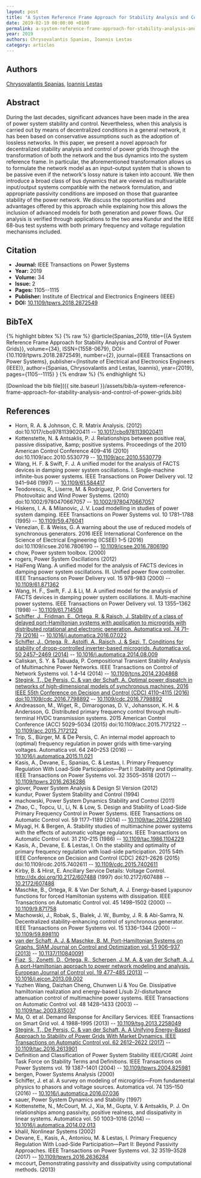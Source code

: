 ```yaml
---
layout: post
title: "A System Reference Frame Approach for Stability Analysis and Control of Power Grids"
date: 2019-02-19 00:00:00 +0100
permalink: a-system-reference-frame-approach-for-stability-analysis-and-control-of-power-grids
year: 2019
authors: Chrysovalantis Spanias, Ioannis Lestas
category: articles
---
```

 
## Authors
[Chrysovalantis Spanias](authors/chrysovalantis-spanias), [Ioannis Lestas](authors/ioannis-lestas)
 
## Abstract
During the last decades, significant advances have been made in the area of power system stability and control. Nevertheless, when this analysis is carried out by means of decentralized conditions in a general network, it has been based on conservative assumptions such as the adoption of lossless networks. In this paper, we present a novel approach for decentralized stability analysis and control of power grids through the transformation of both the network and the bus dynamics into the system reference frame. In particular, the aforementioned transformation allows us to formulate the network model as an input–output system that is shown to be passive even if the network's lossy nature is taken into account. We then introduce a broad class of bus dynamics that are viewed as multivariable input/output systems compatible with the network formulation, and appropriate passivity conditions are imposed on those that guarantee stability of the power network. We discuss the opportunities and advantages offered by this approach while explaining how this allows the inclusion of advanced models for both generation and power flows. Our analysis is verified through applications to the two area Kundur and the IEEE 68-bus test systems with both primary frequency and voltage regulation mechanisms included.
 
## Citation
- **Journal:** IEEE Transactions on Power Systems
- **Year:** 2019
- **Volume:** 34
- **Issue:** 2
- **Pages:** 1105--1115
- **Publisher:** Institute of Electrical and Electronics Engineers (IEEE)
- **DOI:** [10.1109/tpwrs.2018.2872549](https://doi.org/10.1109/tpwrs.2018.2872549)
 
## BibTeX
{% highlight bibtex %}
{% raw %}
@article{Spanias_2019,
  title={{A System Reference Frame Approach for Stability Analysis and Control of Power Grids}},
  volume={34},
  ISSN={1558-0679},
  DOI={10.1109/tpwrs.2018.2872549},
  number={2},
  journal={IEEE Transactions on Power Systems},
  publisher={Institute of Electrical and Electronics Engineers (IEEE)},
  author={Spanias, Chrysovalantis and Lestas, Ioannis},
  year={2019},
  pages={1105--1115}
}
{% endraw %}
{% endhighlight %}
 
[Download the bib file]({{ site.baseurl }}/assets/bib/a-system-reference-frame-approach-for-stability-analysis-and-control-of-power-grids.bib)
 
## References
- Horn, R. A. & Johnson, C. R. Matrix Analysis. (2012) doi:10.1017/cbo9781139020411 -- [10.1017/cbo9781139020411](https://doi.org/10.1017/cbo9781139020411)
- Kottenstette, N. & Antsaklis, P. J. Relationships between positive real, passive dissipative, &amp;amp; positive systems. Proceedings of the 2010 American Control Conference 409–416 (2010) doi:10.1109/acc.2010.5530779 -- [10.1109/acc.2010.5530779](https://doi.org/10.1109/acc.2010.5530779)
- Wang, H. F. & Swift, F. J. A unified model for the analysis of FACTS devices in damping power system oscillations. I. Single-machine infinite-bus power systems. IEEE Transactions on Power Delivery vol. 12 941–946 (1997) -- [10.1109/61.584417](https://doi.org/10.1109/61.584417)
- Teodorescu, R., Liserre, M. & Rodríguez, P. Grid Converters for Photovoltaic and Wind Power Systems. (2010) doi:10.1002/9780470667057 -- [10.1002/9780470667057](https://doi.org/10.1002/9780470667057)
- Hiskens, I. A. & Milanovic, J. V. Load modelling in studies of power system damping. IEEE Transactions on Power Systems vol. 10 1781–1788 (1995) -- [10.1109/59.476041](https://doi.org/10.1109/59.476041)
- Venezian, E. & Weiss, G. A warning about the use of reduced models of synchronous generators. 2016 IEEE International Conference on the Science of Electrical Engineering (ICSEE) 1–5 (2016) doi:10.1109/icsee.2016.7806190 -- [10.1109/icsee.2016.7806190](https://doi.org/10.1109/icsee.2016.7806190)
- chow, Power system toolbox. (2000)
- rogers, Power System Oscillations (2012)
- HaiFeng Wang. A unified model for the analysis of FACTS devices in damping power system oscillations. III. Unified power flow controller. IEEE Transactions on Power Delivery vol. 15 978–983 (2000) -- [10.1109/61.871362](https://doi.org/10.1109/61.871362)
- Wang, H. F., Swift, F. J. & Li, M. A unified model for the analysis of FACTS devices in damping power system oscillations. II. Multi-machine power systems. IEEE Transactions on Power Delivery vol. 13 1355–1362 (1998) -- [10.1109/61.714508](https://doi.org/10.1109/61.714508)
- [Schiffer, J., Fridman, E., Ortega, R. & Raisch, J. Stability of a class of delayed port-Hamiltonian systems with application to microgrids with distributed rotational and electronic generation. Automatica vol. 74 71–79 (2016)](stability-of-a-class-of-delayed-port-hamiltonian-systems-with-application-to-microgrids-with-distributed-rotational-and-electronic-generation) -- [10.1016/j.automatica.2016.07.022](https://doi.org/10.1016/j.automatica.2016.07.022)
- [Schiffer, J., Ortega, R., Astolfi, A., Raisch, J. & Sezi, T. Conditions for stability of droop-controlled inverter-based microgrids. Automatica vol. 50 2457–2469 (2014)](conditions-for-stability-of-droop-controlled-inverter-based-microgrids) -- [10.1016/j.automatica.2014.08.009](https://doi.org/10.1016/j.automatica.2014.08.009)
- Caliskan, S. Y. & Tabuada, P. Compositional Transient Stability Analysis of Multimachine Power Networks. IEEE Transactions on Control of Network Systems vol. 1 4–14 (2014) -- [10.1109/tcns.2014.2304868](https://doi.org/10.1109/tcns.2014.2304868)
- [Stegink, T., De Persis, C. & van der Schaft, A. Optimal power dispatch in networks of high-dimensional models of synchronous machines. 2016 IEEE 55th Conference on Decision and Control (CDC) 4110–4115 (2016) doi:10.1109/cdc.2016.7798892](optimal-power-dispatch-in-networks-of-high-dimensional-models-of-synchronous-machines) -- [10.1109/cdc.2016.7798892](https://doi.org/10.1109/cdc.2016.7798892)
- Andreasson, M., Wiget, R., Dimarogonas, D. V., Johansson, K. H. & Andersson, G. Distributed primary frequency control through multi-terminal HVDC transmission systems. 2015 American Control Conference (ACC) 5029–5034 (2015) doi:10.1109/acc.2015.7172122 -- [10.1109/acc.2015.7172122](https://doi.org/10.1109/acc.2015.7172122)
- Trip, S., Bürger, M. & De Persis, C. An internal model approach to (optimal) frequency regulation in power grids with time-varying voltages. Automatica vol. 64 240–253 (2016) -- [10.1016/j.automatica.2015.11.021](https://doi.org/10.1016/j.automatica.2015.11.021)
- Kasis, A., Devane, E., Spanias, C. & Lestas, I. Primary Frequency Regulation With Load-Side Participation—Part I: Stability and Optimality. IEEE Transactions on Power Systems vol. 32 3505–3518 (2017) -- [10.1109/tpwrs.2016.2636286](https://doi.org/10.1109/tpwrs.2016.2636286)
- glover, Power System Analysis & Design SI Version (2012)
- kundur, Power System Stability and Control (1994)
- machowski, Power System Dynamics Stability and Control (2011)
- Zhao, C., Topcu, U., Li, N. & Low, S. Design and Stability of Load-Side Primary Frequency Control in Power Systems. IEEE Transactions on Automatic Control vol. 59 1177–1189 (2014) -- [10.1109/tac.2014.2298140](https://doi.org/10.1109/tac.2014.2298140)
- Miyagi, H. & Bergen, A. Stability studies of multimachine power systems with the effects of automatic voltage regulators. IEEE Transactions on Automatic Control vol. 31 210–215 (1986) -- [10.1109/tac.1986.1104229](https://doi.org/10.1109/tac.1986.1104229)
- Kasis, A., Devane, E. & Lestas, I. On the stability and optimality of primary frequency regulation with load-side participation. 2015 54th IEEE Conference on Decision and Control (CDC) 2621–2626 (2015) doi:10.1109/cdc.2015.7402611 -- [10.1109/cdc.2015.7402611](https://doi.org/10.1109/cdc.2015.7402611)
- Kirby, B. & Hirst, E. Ancillary Service Details: Voltage Control. http://dx.doi.org/10.2172/607488 (1997) doi:10.2172/607488 -- [10.2172/607488](https://doi.org/10.2172/607488)
- Maschke, B., Ortega, R. & Van Der Schaft, A. J. Energy-based Lyapunov functions for forced Hamiltonian systems with dissipation. IEEE Transactions on Automatic Control vol. 45 1498–1502 (2000) -- [10.1109/9.871758](https://doi.org/10.1109/9.871758)
- Machowski, J., Robak, S., Bialek, J. W., Bumby, J. R. & Abi-Samra, N. Decentralized stability-enhancing control of synchronous generator. IEEE Transactions on Power Systems vol. 15 1336–1344 (2000) -- [10.1109/59.898110](https://doi.org/10.1109/59.898110)
- [van der Schaft, A. J. & Maschke, B. M. Port-Hamiltonian Systems on Graphs. SIAM Journal on Control and Optimization vol. 51 906–937 (2013)](port-hamiltonian-systems-on-graphs) -- [10.1137/110840091](https://doi.org/10.1137/110840091)
- [Fiaz, S., Zonetti, D., Ortega, R., Scherpen, J. M. A. & van der Schaft, A. J. A port-Hamiltonian approach to power network modeling and analysis. European Journal of Control vol. 19 477–485 (2013)](a-port-hamiltonian-approach-to-power-network-modeling-and-analysis) -- [10.1016/j.ejcon.2013.09.002](https://doi.org/10.1016/j.ejcon.2013.09.002)
- Yuzhen Wang, Daizhan Cheng, Chunwen Li & You Ge. Dissipative hamiltonian realization and energy-based L/sub 2/-disturbance attenuation control of multimachine power systems. IEEE Transactions on Automatic Control vol. 48 1428–1433 (2003) -- [10.1109/tac.2003.815037](https://doi.org/10.1109/tac.2003.815037)
- Ma, O. et al. Demand Response for Ancillary Services. IEEE Transactions on Smart Grid vol. 4 1988–1995 (2013) -- [10.1109/tsg.2013.2258049](https://doi.org/10.1109/tsg.2013.2258049)
- [Stegink, T., De Persis, C. & van der Schaft, A. A Unifying Energy-Based Approach to Stability of Power Grids With Market Dynamics. IEEE Transactions on Automatic Control vol. 62 2612–2622 (2017)](a-unifying-energy-based-approach-to-stability-of-power-grids-with-market-dynamics) -- [10.1109/tac.2016.2613901](https://doi.org/10.1109/tac.2016.2613901)
- Definition and Classification of Power System Stability IEEE/CIGRE Joint Task Force on Stability Terms and Definitions. IEEE Transactions on Power Systems vol. 19 1387–1401 (2004) -- [10.1109/tpwrs.2004.825981](https://doi.org/10.1109/tpwrs.2004.825981)
- bergen, Power Systems Analysis (2000)
- Schiffer, J. et al. A survey on modeling of microgrids—From fundamental physics to phasors and voltage sources. Automatica vol. 74 135–150 (2016) -- [10.1016/j.automatica.2016.07.036](https://doi.org/10.1016/j.automatica.2016.07.036)
- sauer, Power System Dynamics and Stability (1997)
- Kottenstette, N., McCourt, M. J., Xia, M., Gupta, V. & Antsaklis, P. J. On relationships among passivity, positive realness, and dissipativity in linear systems. Automatica vol. 50 1003–1016 (2014) -- [10.1016/j.automatica.2014.02.013](https://doi.org/10.1016/j.automatica.2014.02.013)
- khalil, Nonlinear Systems (2002)
- Devane, E., Kasis, A., Antoniou, M. & Lestas, I. Primary Frequency Regulation With Load-Side Participation—Part II: Beyond Passivity Approaches. IEEE Transactions on Power Systems vol. 32 3519–3528 (2017) -- [10.1109/tpwrs.2016.2636284](https://doi.org/10.1109/tpwrs.2016.2636284)
- mccourt, Demonstrating passivity and dissipativity using computational methods. (2013)

